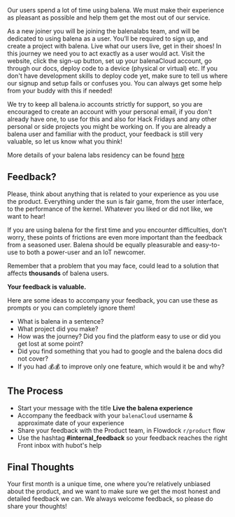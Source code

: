Our users spend a lot of time using balena. We must make their experience as pleasant as possible and help them get the most out of our service. 

As a new joiner you will be joining the balenalabs team, and will be dedicated to using balena as a user. You’ll be required to sign up, and create a project with balena. Live what our users live, get in their shoes! In this journey we need you to act exactly as a user would act. Visit the website, click the sign-up button, set up your balenaCloud account, go through our docs, deploy code to a device (physical or virtual) etc. If you don't have development skills to deploy code yet, make sure to tell us where our signup and setup fails or confuses you. You can always get some help from your buddy with this if needed! 

We try to keep all balena.io accounts strictly for support, so you are encouraged to create an account with your personal email, if you don't already have one, to use for this and also for Hack Fridays and any other personal or side projects you might be working on. If you are already a balena user and familiar with the product, your feedback is still very valuable, so let us know what you think!

More details of your balena labs residency can be found [here](https://github.com/balena-io/balena-io/wiki/balena-labs-residency)

## Feedback? 

Please, think about anything that is related to your experience as you use the product. Everything under the sun is fair game, from the user interface, to the performance of the kernel. Whatever you liked or did not like, we want to hear!

If you are using balena for the first time and you encounter difficulties, don’t worry, these points of frictions are even more important than the feedback from a seasoned user. Balena should be equally pleasurable and easy-to-use to both a power-user and an IoT newcomer.

Remember that a problem that you may face, could lead to a solution that affects **thousands** of balena users. 

**Your feedback is valuable.**

Here are some ideas to accompany your feedback, you can use these as prompts or you can completely ignore them! 

* What is balena in a sentence?
* What project did you make? 
* How was the journey? Did you find the platform easy to use or did you get lost at some point?
* Did you find something that you had to google and the balena docs did not cover?
* If you had 💰💰 to improve only one feature,  which would it be and why? 

## The Process

* Start your message with the title **Live the balena experience**
* Accompany the feedback with your `balenaCloud` username & approximate date of your experience
* Share your feedback with the Product team, in Flowdock `r/product` flow
* Use the hashtag **#internal_feedback** so your feedback reaches the right Front inbox with hubot's help

## Final Thoughts

Your first month is a unique time, one where you’re relatively unbiased about the product, and we want to make sure we get the most honest and detailed feedback we can. We always welcome feedback, so please do share your thoughts! 